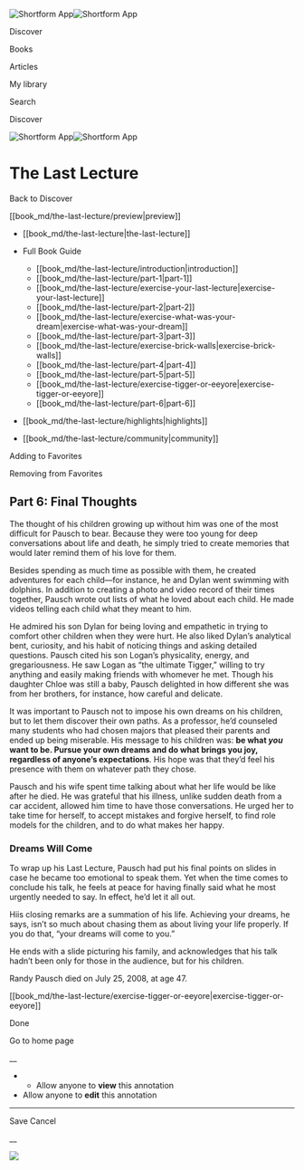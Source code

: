 ![Shortform App](/img/logo.36a2399e.svg)![Shortform App](/img/logo-dark.70c1b072.svg)

Discover

Books

Articles

My library

Search

Discover

![Shortform App](/img/logo.36a2399e.svg)![Shortform App](/img/logo-dark.70c1b072.svg)

# The Last Lecture

Back to Discover

[[book_md/the-last-lecture/preview|preview]]

  * [[book_md/the-last-lecture|the-last-lecture]]
  * Full Book Guide

    * [[book_md/the-last-lecture/introduction|introduction]]
    * [[book_md/the-last-lecture/part-1|part-1]]
    * [[book_md/the-last-lecture/exercise-your-last-lecture|exercise-your-last-lecture]]
    * [[book_md/the-last-lecture/part-2|part-2]]
    * [[book_md/the-last-lecture/exercise-what-was-your-dream|exercise-what-was-your-dream]]
    * [[book_md/the-last-lecture/part-3|part-3]]
    * [[book_md/the-last-lecture/exercise-brick-walls|exercise-brick-walls]]
    * [[book_md/the-last-lecture/part-4|part-4]]
    * [[book_md/the-last-lecture/part-5|part-5]]
    * [[book_md/the-last-lecture/exercise-tigger-or-eeyore|exercise-tigger-or-eeyore]]
    * [[book_md/the-last-lecture/part-6|part-6]]
  * [[book_md/the-last-lecture/highlights|highlights]]
  * [[book_md/the-last-lecture/community|community]]



Adding to Favorites 

Removing from Favorites 

## Part 6: Final Thoughts

The thought of his children growing up without him was one of the most difficult for Pausch to bear. Because they were too young for deep conversations about life and death, he simply tried to create memories that would later remind them of his love for them.

Besides spending as much time as possible with them, he created adventures for each child—for instance, he and Dylan went swimming with dolphins. In addition to creating a photo and video record of their times together, Pausch wrote out lists of what he loved about each child. He made videos telling each child what they meant to him.

He admired his son Dylan for being loving and empathetic in trying to comfort other children when they were hurt. He also liked Dylan’s analytical bent, curiosity, and his habit of noticing things and asking detailed questions. Pausch cited his son Logan’s physicality, energy, and gregariousness. He saw Logan as “the ultimate Tigger,” willing to try anything and easily making friends with whomever he met. Though his daughter Chloe was still a baby, Pausch delighted in how different she was from her brothers, for instance, how careful and delicate.

It was important to Pausch not to impose his own dreams on his children, but to let them discover their own paths. As a professor, he’d counseled many students who had chosen majors that pleased their parents and ended up being miserable. His message to his children was: **be what _you_ want to be. Pursue your own dreams and do what brings you joy, regardless of anyone’s expectations**. His hope was that they’d feel his presence with them on whatever path they chose.

Pausch and his wife spent time talking about what her life would be like after he died. He was grateful that his illness, unlike sudden death from a car accident, allowed him time to have those conversations. He urged her to take time for herself, to accept mistakes and forgive herself, to find role models for the children, and to do what makes her happy.

### Dreams Will Come

To wrap up his Last Lecture, Pausch had put his final points on slides in case he became too emotional to speak them. Yet when the time comes to conclude his talk, he feels at peace for having finally said what he most urgently needed to say. In effect, he’d let it all out.

Hiis closing remarks are a summation of his life. Achieving your dreams, he says, isn’t so much about chasing them as about living your life properly. If you do that, “your dreams will come to you.”

He ends with a slide picturing his family, and acknowledges that his talk hadn’t been only for those in the audience, but for his children.

Randy Pausch died on July 25, 2008, at age 47.

[[book_md/the-last-lecture/exercise-tigger-or-eeyore|exercise-tigger-or-eeyore]]

Done

Go to home page 

__

  *   * Allow anyone to **view** this annotation
  * Allow anyone to **edit** this annotation



* * *

Save Cancel

__




![](https://bat.bing.com/action/0?ti=56018282&Ver=2&mid=316dc64d-5ed2-459a-a147-3bb26f7bbfd5&sid=1711133063fa11eebdec89a8b8ae3bbc&vid=171147a063fa11eea7440fcfeb230d96&vids=0&msclkid=N&pi=0&lg=en-US&sw=800&sh=600&sc=24&nwd=1&tl=Shortform%20%7C%20The%20Last%20Lecture&p=https%3A%2F%2Fwww.shortform.com%2Fapp%2Fbook%2Fthe-last-lecture%2Fpart-6&r=&lt=384&evt=pageLoad&sv=1&rn=218109)
